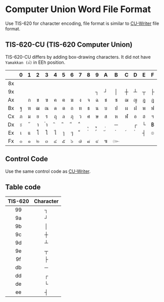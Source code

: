 # Computer Union Word File Format

Use TIS-620 for character encoding, file format is similar to [CU-Writer](fmt_CU-Writer.md) file format.

## TIS-620-CU (TIS-620 Computer Union)

TIS-620-CU differs by adding box-drawing characters. It did not have `Yamakkan (อ๎)` in EEh position.

|    | 0 | 1 | 2 | 3 | 4 | 5 | 6 | 7 | 8 | 9 | A | B | C | D | E | F |
|:--:|:-:|:-:|:-:|:-:|:-:|:-:|:-:|:-:|:-:|:-:|:-:|:-:|:-:|:-:|:-:|:-:|
| 8x |
| 9x |   |   |   |   |   |   |   |   |   | ┐ | ┘ | │ | ┼ | ┴ | ┬ | ├ |
| Ax |   | ก | ข | ฃ | ค | ฅ | ฆ | ง | จ | ฉ | ช | ซ | ฌ | ญ | ฎ | ฏ |
| Bx | ฐ | ฑ | ฒ | ณ | ด | ต | ถ | ท | ธ | น | บ | ป | ผ | ฝ | พ | ฟ |
| Cx | ภ | ม | ย | ร | ฤ | ล | ฦ | ว | ศ | ษ | ส | ห | ฬ | อ | ฮ | ฯ |
| Dx | ะ | ั | า | ำ | ิ |  ี |  ึ |  ื |  ุ |  ู |  ฺ | ─ |   | ┌ | └ | ฿ |
| Ex | เ | แ | โ | ใ | ไ | ๅ | ๆ |  ็ |  ่ |  ้ |  ๊ |  ๋ |  ์ |  ํ | ┤ | ๏ |
| Fx | ๐ | ๑ | ๒ | ๓ | ๔ | ๕ | ๖ | ๗ | ๘ | ๙ | ๚ | ๛ |

## Control Code

Use the same control code as [CU-Writer](fmt_CU-Writer.md).

## Table code

| TIS-620 | Character |
|:-------:|:---------:|
| 99 | ┐ |
| 9a | ┘ |
| 9b | │ |
| 9c | ┼ |
| 9d | ┴ |
| 9e | ┬ |
| 9f | ├ |
| db | ─ |
| dd | ┌ |
| de | └ |
| ee | ┤ |
